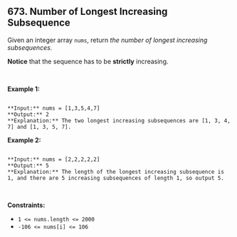 ## 673. Number of Longest Increasing Subsequence


Given an integer array `nums`, return *the number of longest increasing subsequences.*


**Notice** that the sequence has to be **strictly** increasing.


 


**Example 1:**



```

**Input:** nums = [1,3,5,4,7]
**Output:** 2
**Explanation:** The two longest increasing subsequences are [1, 3, 4, 7] and [1, 3, 5, 7].

```

**Example 2:**



```

**Input:** nums = [2,2,2,2,2]
**Output:** 5
**Explanation:** The length of the longest increasing subsequence is 1, and there are 5 increasing subsequences of length 1, so output 5.

```

 


**Constraints:**


* `1 <= nums.length <= 2000`
* `-106 <= nums[i] <= 106`


